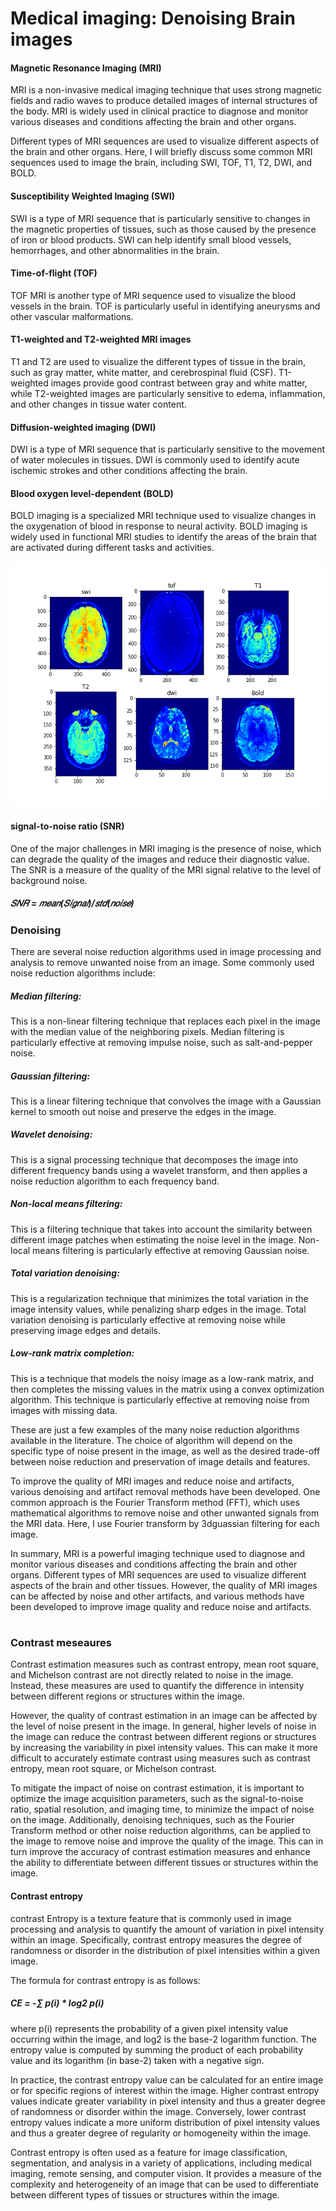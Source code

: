 # Medical imaging: Denoising Brain images

#### Magnetic Resonance Imaging (MRI) 
MRI is a non-invasive medical imaging technique that uses strong magnetic fields and radio waves to produce detailed images of internal structures of the body. MRI is widely used in clinical practice to diagnose and monitor various diseases and conditions affecting the brain and other organs.

Different types of MRI sequences are used to visualize different aspects of the brain and other organs. Here, I will briefly discuss some common MRI sequences used to image the brain, including SWI, TOF, T1, T2, DWI, and BOLD.

#### Susceptibility Weighted Imaging (SWI) 
SWI is a type of MRI sequence that is particularly sensitive to changes in the magnetic properties of tissues, such as those caused by the presence of iron or blood products. SWI can help identify small blood vessels, hemorrhages, and other abnormalities in the brain.

#### Time-of-flight (TOF) 
TOF MRI is another type of MRI sequence used to visualize the blood vessels in the brain. TOF is particularly useful in identifying aneurysms and other vascular malformations.

#### T1-weighted and T2-weighted MRI images
T1 and T2 are used to visualize the different types of tissue in the brain, such as gray matter, white matter, and cerebrospinal fluid (CSF). T1-weighted images provide good contrast between gray and white matter, while T2-weighted images are particularly sensitive to edema, inflammation, and other changes in tissue water content.

#### Diffusion-weighted imaging (DWI) 
DWI is a type of MRI sequence that is particularly sensitive to the movement of water molecules in tissues. DWI is commonly used to identify acute ischemic strokes and other conditions affecting the brain.

#### Blood oxygen level-dependent (BOLD)
BOLD imaging is a specialized MRI technique used to visualize changes in the oxygenation of blood in response to neural activity. BOLD imaging is widely used in functional MRI studies to identify the areas of the brain that are activated during different tasks and activities.


![Test Image 1](1.png)

#### signal-to-noise ratio (SNR)
One of the major challenges in MRI imaging is the presence of noise, which can degrade the quality of the images and reduce their diagnostic value. The SNR is a measure of the quality of the MRI signal relative to the level of background noise.
 
##### 𝑆𝑁𝑅 = 𝑚𝑒𝑎𝑛(𝑆𝑖𝑔𝑛𝑎𝑙)/𝑠𝑡𝑑(𝑛𝑜𝑖𝑠𝑒)

### Denoising
There are several noise reduction algorithms used in image processing and analysis to remove unwanted noise from an image. Some commonly used noise reduction algorithms include:

##### Median filtering:
This is a non-linear filtering technique that replaces each pixel in the image with the median value of the neighboring pixels. Median filtering is particularly effective at removing impulse noise, such as salt-and-pepper noise.

##### Gaussian filtering: 
This is a linear filtering technique that convolves the image with a Gaussian kernel to smooth out noise and preserve the edges in the image.

##### Wavelet denoising: 
This is a signal processing technique that decomposes the image into different frequency bands using a wavelet transform, and then applies a noise reduction algorithm to each frequency band.

##### Non-local means filtering: 
This is a filtering technique that takes into account the similarity between different image patches when estimating the noise level in the image. Non-local means filtering is particularly effective at removing Gaussian noise.

##### Total variation denoising: 
This is a regularization technique that minimizes the total variation in the image intensity values, while penalizing sharp edges in the image. Total variation denoising is particularly effective at removing noise while preserving image edges and details.

##### Low-rank matrix completion: 
This is a technique that models the noisy image as a low-rank matrix, and then completes the missing values in the matrix using a convex optimization algorithm. This technique is particularly effective at removing noise from images with missing data.

These are just a few examples of the many noise reduction algorithms available in the literature. The choice of algorithm will depend on the specific type of noise present in the image, as well as the desired trade-off between noise reduction and preservation of image details and features.


To improve the quality of MRI images and reduce noise and artifacts, various denoising and artifact removal methods have been developed. One common approach is the Fourier Transform method (FFT), which uses mathematical algorithms to remove noise and other unwanted signals from the MRI data.
Here, I use Fourier transform by 3dguassian filtering for each image. 

In summary, MRI is a powerful imaging technique used to diagnose and monitor various diseases and conditions affecting the brain and other organs. Different types of MRI sequences are used to visualize different aspects of the brain and other tissues. However, the quality of MRI images can be affected by noise and other artifacts, and various methods have been developed to improve image quality and reduce noise and artifacts.


#

### Contrast meseaures

Contrast estimation measures such as contrast entropy, mean root square, and Michelson contrast are not directly related to noise in the image. Instead, these measures are used to quantify the difference in intensity between different regions or structures within the image.

However, the quality of contrast estimation in an image can be affected by the level of noise present in the image. In general, higher levels of noise in the image can reduce the contrast between different regions or structures by increasing the variability in pixel intensity values. This can make it more difficult to accurately estimate contrast using measures such as contrast entropy, mean root square, or Michelson contrast.

To mitigate the impact of noise on contrast estimation, it is important to optimize the image acquisition parameters, such as the signal-to-noise ratio, spatial resolution, and imaging time, to minimize the impact of noise on the image. Additionally, denoising techniques, such as the Fourier Transform method or other noise reduction algorithms, can be applied to the image to remove noise and improve the quality of the image. This can in turn improve the accuracy of contrast estimation measures and enhance the ability to differentiate between different tissues or structures within the image.


#### Contrast entropy 
contrast Entropy is a texture feature that is commonly used in image processing and analysis to quantify the amount of variation in pixel intensity within an image. Specifically, contrast entropy measures the degree of randomness or disorder in the distribution of pixel intensities within a given image.

The formula for contrast entropy is as follows:
##### CE = -∑ p(i) * log2 p(i)

where p(i) represents the probability of a given pixel intensity value occurring within the image, and log2 is the base-2 logarithm function. The entropy value is computed by summing the product of each probability value and its logarithm (in base-2) taken with a negative sign.

In practice, the contrast entropy value can be calculated for an entire image or for specific regions of interest within the image. Higher contrast entropy values indicate greater variability in pixel intensity and thus a greater degree of randomness or disorder within the image. Conversely, lower contrast entropy values indicate a more uniform distribution of pixel intensity values and thus a greater degree of regularity or homogeneity within the image.

Contrast entropy is often used as a feature for image classification, segmentation, and analysis in a variety of applications, including medical imaging, remote sensing, and computer vision. It provides a measure of the complexity and heterogeneity of an image that can be used to differentiate between different types of tissues or structures within the image.






